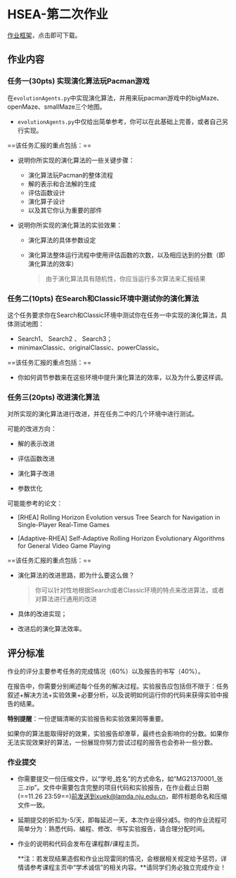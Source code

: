 

# HSEA-第二次作业

[作业框架](http://www.lamda.nju.edu.cn/HSEA21/homework/hw2.zip)，点击即可下载。

## 作业内容

### 任务一(30pts) 实现演化算法玩Pacman游戏

在`evolutionAgents.py`中实现演化算法，并用来玩pacman游戏中的bigMaze、openMaze、smallMaze三个地图。

- `evolutionAgents.py`中仅给出简单参考，你可以在此基础上完善，或者自己另行实现。

==该任务汇报的重点包括：==

- 说明你所实现的演化算法的一些关键步骤：
  - 演化算法玩Pacman的整体流程
  - 解的表示和合法解的生成
  - 评估函数设计
  - 演化算子设计
  - 以及其它你认为重要的部件
  
- 说明你所实现的演化算法的实验效果：
  - 演化算法的具体参数设定
  - 演化算法整体运行流程中使用评估函数的次数，以及相应达到的分数（即演化算法的效率）
  
    > 由于演化算法具有随机性，你应当运行多次算法来汇报结果

### 任务二(10pts) 在Search和Classic环境中测试你的演化算法

这个任务要求你在Search和Classic环境中测试你在任务一中实现的演化算法，具体测试地图：

- Search1、 Search2 、 Search3；
- minimaxClassic、originalClassic、powerClassic。

==该任务汇报的重点包括：==

- 你如何调节参数来在这些环境中提升演化算法的效率，以及为什么要这样调。

### 任务三(20pts) 改进演化算法

对所实现的演化算法进行改进，并在任务二中的几个环境中进行测试。

可能的改进方向：

- 解的表示改进

- 评估函数改进

- 演化算子改进

- 参数优化

可能能参考的论文：

- [RHEA] Rolling Horizon Evolution versus Tree Search for Navigation in Single-Player Real-Time Games

- [Adaptive-RHEA] Self-Adaptive Rolling Horizon Evolutionary Algorithms for General Video Game Playing

==该任务汇报的重点包括：==

- 演化算法的改进思路，即为什么要这么做？

  > 你可以针对性地根据Search或者Classic环境的特点来改进算法，或者对算法进行通用的改进

- 具体的改进实现；

- 改进后的演化算法效率。

## **评分标准**

作业的评分主要参考任务的完成情况（60%）以及报告的书写（40%）。

在报告中，你需要分别阐述每个任务的解决过程。实验报告应包括但不限于：任务叙述+解决方法+实验效果+必要分析，以及说明如何运行你的代码来获得实验中报告的结果。

**特别提醒**：一份逻辑清晰的实验报告和实验效果同等重要。

如果你的算法能取得好的效果，实验报告却潦草，最终也会影响你的分数。如果你无法实现效果好的算法，一份展现你努力尝试过程的报告也会弥补一些分数。

### 作业提交

- 你需要提交一份压缩文件，以“学号\_姓名”的方式命名，如“MG21370001\_张三.zip”。文件中需要包含完整的项目代码和实验报告，在作业截止日期(==11.26 23:59==)前发送到xuek@lamda.nju.edu.cn，邮件标题命名和压缩文件一致。

- 延期提交的折扣为-5/天，即每延迟一天，本次作业得分减5。你的作业流程可简单分为：熟悉代码、编程、修改、书写实验报告，请合理分配时间。

- 作业的说明和代码会发布在课程群/课程主页。

  **注：若发现结果造假和作业出现雷同的情况，会根据相关规定给予惩罚，详情请参考课程主页中“学术诚信”的相关内容。**请同学们务必独立完成作业！
